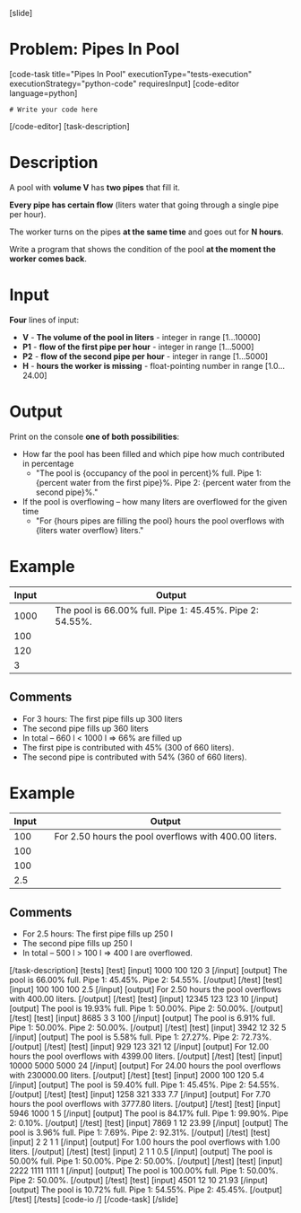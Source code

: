 [slide]
# Problem: Pipes In Pool
[code-task title="Pipes In Pool" executionType="tests-execution" executionStrategy="python-code" requiresInput]
[code-editor language=python]
```
# Write your code here
```
[/code-editor]
[task-description]
# Description
A pool with **volume V** has **two pipes** that fill it. 

**Every pipe has certain flow** (liters water that going through a single pipe per hour). 

The worker turns on the pipes **at the same time** and goes out for **N hours**. 

Write a program that shows the condition of the pool **at the moment the worker comes back**.

# Input
**Four** lines of input:
- **V** - **The volume of the pool in liters** - integer in range \[1…10000\]
- **P1** - **flow of the first pipe per hour** - integer in range \[1…5000\]
- **P2** - **flow of the second pipe per hour** - integer in range \[1…5000\]
- **H** - **hours the worker is missing** - float-pointing number in range \[1.0…24.00\]

# Output
Print on the console **one of both possibilities**:
- How far the pool has been filled and which pipe how much contributed in percentage
  - "The pool is \{occupancy of the pool in percent\}% full. Pipe 1: \{percent water from the first pipe\}%. Pipe 2: \{percent water from the second pipe\}%."
- If the pool is overflowing – how many liters are overflowed for the given time
  - "For \{hours pipes are filling the pool\} hours the pool overflows with \{liters water overflow\} liters."

# Example
| **Input**  | | **Output** |
| --- | --- | --- |
| 1000 | | The pool is 66.00% full. Pipe 1: 45.45%. Pipe 2: 54.55%. |
| 100 | |  |
| 120 | |  |
| 3 | |  |

## Comments
- For 3 hours: The first pipe fills up 300 liters
- The second pipe fills up 360 liters
- In total – 660 l < 1000 l => 66% are filled up
- The first pipe is contributed with 45% (300 of 660 liters).
- The second pipe is contributed with 54% (360 of 660 liters).

# Example
| **Input**  | | **Output** |
| --- | --- | --- |
| 100 | | For 2.50 hours the pool overflows with 400.00 liters. |
| 100 | |  |
| 100 | |  |
| 2.5 | |  |

## Comments
- For 2.5 hours: The first pipe fills up 250 l 
- The second pipe fills up 250 l
- In total – 500 l > 100 l => 400 l are overflowed.

[/task-description]
[tests]
[test]
[input]
1000
100
120
3
[/input]
[output]
The pool is 66.00% full. Pipe 1: 45.45%. Pipe 2: 54.55%.
[/output]
[/test]
[test]
[input]
100
100
100
2.5
[/input]
[output]
For 2.50 hours the pool overflows with 400.00 liters.
[/output]
[/test]
[test]
[input]
12345
123
123
10
[/input]
[output]
The pool is 19.93% full. Pipe 1: 50.00%. Pipe 2: 50.00%.
[/output]
[/test]
[test]
[input]
8685
3
3
100
[/input]
[output]
The pool is 6.91% full. Pipe 1: 50.00%. Pipe 2: 50.00%.
[/output]
[/test]
[test]
[input]
3942
12
32
5
[/input]
[output]
The pool is 5.58% full. Pipe 1: 27.27%. Pipe 2: 72.73%.
[/output]
[/test]
[test]
[input]
929
123
321
12
[/input]
[output]
For 12.00 hours the pool overflows with 4399.00 liters.
[/output]
[/test]
[test]
[input]
10000
5000
5000
24
[/input]
[output]
For 24.00 hours the pool overflows with 230000.00 liters.
[/output]
[/test]
[test]
[input]
2000
100
120
5.4
[/input]
[output]
The pool is 59.40% full. Pipe 1: 45.45%. Pipe 2: 54.55%.
[/output]
[/test]
[test]
[input]
1258
321
333
7.7
[/input]
[output]
For 7.70 hours the pool overflows with 3777.80 liters.
[/output]
[/test]
[test]
[input]
5946
1000
1
5
[/input]
[output]
The pool is 84.17% full. Pipe 1: 99.90%. Pipe 2: 0.10%.
[/output]
[/test]
[test]
[input]
7869
1
12
23.99
[/input]
[output]
The pool is 3.96% full. Pipe 1: 7.69%. Pipe 2: 92.31%.
[/output]
[/test]
[test]
[input]
2
2
1
1
[/input]
[output]
For 1.00 hours the pool overflows with 1.00 liters.
[/output]
[/test]
[test]
[input]
2
1
1
0.5
[/input]
[output]
The pool is 50.00% full. Pipe 1: 50.00%. Pipe 2: 50.00%.
[/output]
[/test]
[test]
[input]
2222
1111
1111
1
[/input]
[output]
The pool is 100.00% full. Pipe 1: 50.00%. Pipe 2: 50.00%.
[/output]
[/test]
[test]
[input]
4501
12
10
21.93
[/input]
[output]
The pool is 10.72% full. Pipe 1: 54.55%. Pipe 2: 45.45%.
[/output]
[/test]
[/tests]
[code-io /]
[/code-task]
[/slide]